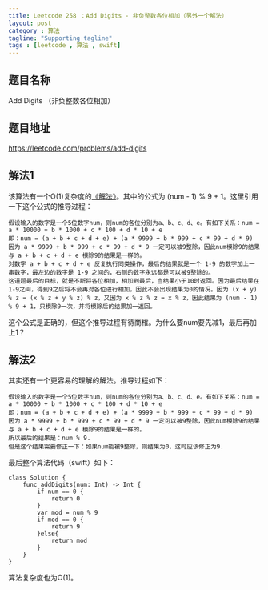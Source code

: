 ```yaml
---
title: Leetcode 258 ：Add Digits - 非负整数各位相加（另外一个解法）
layout: post
category : 算法
tagline: "Supporting tagline"
tags : [leetcode , 算法 , swift]
---
```


## 题目名称

Add Digits （非负整数各位相加）

## 题目地址

https://leetcode.com/problems/add-digits

## 解法1
该算法有一个O(1)复杂度的[《解法》](http://my.oschina.net/Tsybius2014/blog/497645 "LeetCode：Add Digits - 非负整数各位相加")。其中的公式为 (num - 1) % 9 + 1。这里引用一下这个公式的推导过程：

    假设输入的数字是一个5位数字num，则num的各位分别为a、b、c、d、e。有如下关系：num = a * 10000 + b * 1000 + c * 100 + d * 10 + e  
    即：num = (a + b + c + d + e) + (a * 9999 + b * 999 + c * 99 + d * 9)  
    因为 a * 9999 + b * 999 + c * 99 + d * 9 一定可以被9整除，因此num模除9的结果与 a + b + c + d + e 模除9的结果是一样的。  
    对数字 a + b + c + d + e 反复执行同类操作，最后的结果就是一个 1-9 的数字加上一串数字，最左边的数字是 1-9 之间的，右侧的数字永远都是可以被9整除的。  
    这道题最后的目标，就是不断将各位相加，相加到最后，当结果小于10时返回。因为最后结果在1-9之间，得到9之后将不会再对各位进行相加，因此不会出现结果为0的情况。因为 (x + y) % z = (x % z + y % z) % z，又因为 x % z % z = x % z，因此结果为 (num - 1) % 9 + 1，只模除9一次，并将模除后的结果加一返回。

这个公式是正确的，但这个推导过程有待商榷。为什么要num要先减1，最后再加上1？

## 解法2
其实还有一个更容易的理解的解法。推导过程如下：

    假设输入的数字是一个5位数字num，则num的各位分别为a、b、c、d、e。有如下关系：num = a * 10000 + b * 1000 + c * 100 + d * 10 + e  
    即：num = (a + b + c + d + e) + (a * 9999 + b * 999 + c * 99 + d * 9)  
    因为 a * 9999 + b * 999 + c * 99 + d * 9 一定可以被9整除，因此num模除9的结果与 a + b + c + d + e 模除9的结果是一样的。
    所以最后的结果是：num % 9.
    但是这个结果需要修正一下：如果num能被9整除，则结果为0，这时应该修正为9.


最后整个算法代码（swift）如下：

	class Solution {
	    func addDigits(num: Int) -> Int {
	        if num == 0 {
	            return 0
	        }
	        var mod = num % 9
	        if mod == 0 {
	            return 9
	        }else{
	            return mod
	        }
	    }
	}


算法复杂度也为O(1)。





